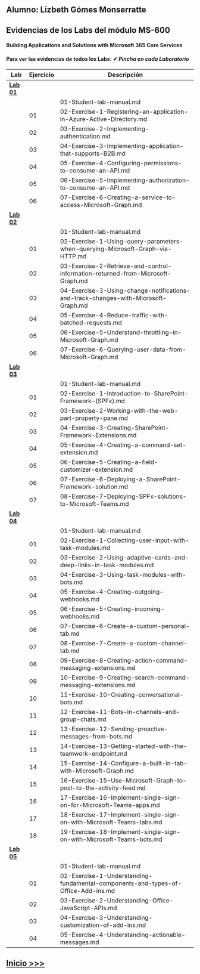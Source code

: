 ## Alumno: Lizbeth Gómes Monserratte

## Evidencias de los Labs del módulo MS-600
####  Building Applications and Solutions with Microsoft 365 Core Services


#### Para ver las evidencias de todos los Labs:   ✔ ***Pincha en cada Laboratorio*** 


| **Lab**    | **Ejercicio** | **Descripción**                                                  |
| ------ | --------- | ------------------------------------------------------------ |
| **[Lab 01](https://github.com/liztraining2021/MS-600-Building-Applications-and-Solutions-with-Microsoft-365-Core-Services/blob/master/Lab01/Readme.md)** |           |                                                              |
|        |         | 01-Student-lab-manual.md                                     |
|        | 01       | 02-Exercise-1-Registering-an-application-in-Azure-Active-Directory.md |
|        | 02       | 03-Exercise-2-Implementing-authentication.md                 |
|        | 03       | 04-Exercise-3-Implementing-application-that-supports-B2B.md  |
|        | 04       | 05-Exercise-4-Configuring-permissions-to-consume-an-API.md   |
|        | 05       | 06-Exercise-5-Implementing-authorization-to-consume-an-API.md |
|        | 06       | 07-Exercise-6-Creating-a-service-to-access-Microsoft-Graph.md |
| **[Lab 02](https://github.com/liztraining2021/MS-600-Building-Applications-and-Solutions-with-Microsoft-365-Core-Services/blob/master/Lab02/Readme.md)** |           |                                                              |
|        |         | 01-Student-lab-manual.md                                     |
|        | 01       | 02-Exercise-1-Using-query-parameters-when-querying-Microsoft-Graph-via-HTTP.md |
|        | 02       | 03-Exercise-2-Retrieve-and-control-information-returned-from-Microsoft-Graph.md |
|        | 03       | 04-Exercise-3-Using-change-notifications-and-track-changes-with-Microsoft-Graph.md |
|        | 04       | 05-Exercise-4-Reduce-traffic-with-batched-requests.md        |
|        | 05       | 06-Exercise-5-Understand-throttling-in-Microsoft-Graph.md    |
|        | 06       | 07-Exercise-6-Querying-user-data-from-Microsoft-Graph.md     |
| **[Lab 03](https://github.com/liztraining2021/MS-600-Building-Applications-and-Solutions-with-Microsoft-365-Core-Services/blob/master/Lab03/Readme.md)** |           |                                                              |
|        |         | 01-Student-lab-manual.md                                     |
|        | 01       | 02-Exercise-1-Introduction-to-SharePoint-Framework-(SPFx).md |
|        | 02       | 03-Exercise-2-Working-with-the-web-part-property-pane.md     |
|        | 03       | 04-Exercise-3-Creating-SharePoint-Framework-Extensions.md    |
|        | 04       | 05-Exercise-4-Creating-a-command-set-extension.md            |
|        | 05       | 06-Exercise-5-Creating-a-field-customizer-extension.md       |
|        | 06       | 07-Exercise-6-Deploying-a-SharePoint-Framework-solution.md   |
|        | 07       | 08-Exercise-7-Deploying-SPFx-solutions-to-Microsoft-Teams.md |
| **[Lab 04](https://github.com/liztraining2021/MS-600-Building-Applications-and-Solutions-with-Microsoft-365-Core-Services/blob/master/Lab04/Readme.md)** |           |                                                              |
|        |         | 01-Student-lab-manual.md                                     |
|        | 01       | 02-Exercise-1-Collecting-user-input-with-task-modules.md     |
|        | 02       | 03-Exercise-2-Using-adaptive-cards-and-deep-links-in-task-modules.md |
|        | 03       | 04-Exercise-3-Using-task-modules-with-bots.md                |
|        | 04       | 05-Exercise-4-Creating-outgoing-webhooks.md                  |
|        | 05       | 06-Exercise-5-Creating-incoming-webhooks.md                  |
|        | 06       | 07-Exercise-6-Create-a-custom-personal-tab.md                |
|        | 07       | 08-Exercise-7-Create-a-custom-channel-tab.md                 |
|        | 08       | 09-Exercise-8-Creating-action-command-messaging-extensions.md |
|        | 09      | 10-Exercise-9-Creating-search-command-messaging-extensions.md |
|        | 10       | 11-Exercise-10-Creating-conversational-bots.md               |
|        | 11       | 12-Exercise-11-Bots-in-channels-and-group-chats.md           |
|        | 12       | 13-Exercise-12-Sending-proactive-messages-from-bots.md       |
|        | 13       | 14-Exercise-13-Getting-started-with-the-teamwork-endpoint.md |
|        | 14       | 15-Exercise-14-Configure-a-built-in-tab-with-Microsoft-Graph.md |
|        | 15       | 16-Exercise-15-Use-Microsoft-Graph-to-post-to-the-activity-feed.md |
|        | 16       | 17-Exercise-16-Implement-single-sign-on-for-Microsoft-Teams-apps.md |
|        | 17       | 18-Exercise-17-Implement-single-sign-on-with-Microsoft-Teams-tabs.md |
|        | 18       | 19-Exercise-18-Implement-single-sign-on-with-Microsoft-Teams-bots.md |
| **[Lab 05](https://github.com/liztraining2021/MS-600-Building-Applications-and-Solutions-with-Microsoft-365-Core-Services/blob/master/Lab05/Readme.md)** |           |                                                              |
|        |         | 01-Student-lab-manual.md                                     |
|        | 01       | 02-Exercise-1-Understanding-fundamental-components-and-types-of-Office-Add-ins.md |
|        | 02       | 03-Exercise-2-Understanding-Office-JavaScript-APIs.md        |
|        | 03       | 04-Exercise-3-Understanding-customization-of-add-ins.md      |
|        | 04       | 05-Exercise-4-Understanding-actionable-messages.md           |



## [Inicio >>>](https://github.com/liztraining2021/MS-600-Building-Applications-and-Solutions-with-Microsoft-365-Core-Services#evidencias-de-los-labs-del-m%C3%B3dulo-ms-600)

